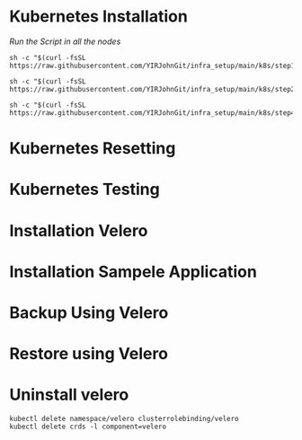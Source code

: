 # Kubernetes Installation
_Run the Script in all the nodes_
```
sh -c "$(curl -fsSL https://raw.githubusercontent.com/YIRJohnGit/infra_setup/main/k8s/step1_k8s_all_nodes.sh)"
```

```
sh -c "$(curl -fsSL https://raw.githubusercontent.com/YIRJohnGit/infra_setup/main/k8s/step2_k8s_master_nodes.sh)"
```

```
sh -c "$(curl -fsSL https://raw.githubusercontent.com/YIRJohnGit/infra_setup/main/k8s/step4_k8s_master_nodes.sh)"

```

# Kubernetes Resetting

# Kubernetes Testing

# Installation Velero

# Installation Sampele Application

# Backup Using Velero

# Restore using Velero

# Uninstall velero
```
kubectl delete namespace/velero clusterrolebinding/velero
kubectl delete crds -l component=velero
```
